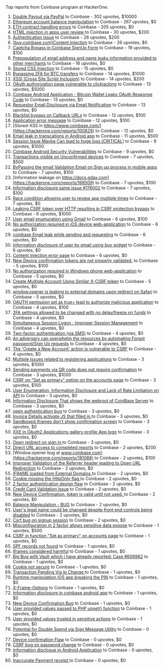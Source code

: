 Top reports from Coinbase program at HackerOne:

1. [Double Payout via PayPal](https://hackerone.com/reports/307239) to Coinbase - 302 upvotes, $10000
2. [Ethereum account balance manipulation](https://hackerone.com/reports/300748) to Coinbase - 267 upvotes, $0
3. [ETH contract handling errors](https://hackerone.com/reports/328526) to Coinbase - 205 upvotes, $0
4. [HTML injection in apps user review ](https://hackerone.com/reports/104543) to Coinbase - 30 upvotes, $200
5. [Authentication Issue](https://hackerone.com/reports/176979) to Coinbase - 26 upvotes, $200
6. [[buy.coinbase.com]Content Injection](https://hackerone.com/reports/218680) to Coinbase - 26 upvotes, $0
7. [Captcha Bypass in Coinbase SignUp Form](https://hackerone.com/reports/246801) to Coinbase - 19 upvotes, $100
8. [Prepopulation of email address and name leaks information provided to other merchants](https://hackerone.com/reports/316290) to Coinbase - 16 upvotes, $0
9. [Stored CSS Injection](https://hackerone.com/reports/315865) to Coinbase - 15 upvotes, $0
10. [Bypassing 2FA for BTC transfers](https://hackerone.com/reports/10554) to Coinbase - 14 upvotes, $1000
11. [XSSI (Cross Site Script Inclusion)](https://hackerone.com/reports/118631) to Coinbase - 14 upvotes, $200
12. [OAuth authorization page vulnerable to clickjacking](https://hackerone.com/reports/65825) to Coinbase - 13 upvotes, $5000
13. [Coinbase Android Application - Bitcoin Wallet Leaks OAuth Response Code](https://hackerone.com/reports/5314) to Coinbase - 13 upvotes, $0
14. [Requestor Email Disclosure via Email Notification](https://hackerone.com/reports/202361) to Coinbase - 13 upvotes, $0
15. [Blacklist bypass on Callback URLs](https://hackerone.com/reports/53004) to Coinbase - 12 upvotes, $100
16. [Application error message](https://hackerone.com/reports/147577) to Coinbase - 12 upvotes, $100
17. [Stored-XSS in https://www.coinbase.com/](https://hackerone.com/reports/100829) to Coinbase - 12 upvotes, $0
18. [Email leak in transcations in Android app](https://hackerone.com/reports/126376) to Coinbase - 11 upvotes, $500
19. [Session Issue Maybe Can lead to huge loss [CRITICAL]](https://hackerone.com/reports/112496) to Coinbase - 9 upvotes, $1000
20. [Coinbase Android Security Vulnerabilities](https://hackerone.com/reports/5786) to Coinbase - 9 upvotes, $0
21. [Transactions visible on Unconfirmed devices](https://hackerone.com/reports/100186) to Coinbase - 7 upvotes, $500
22. [ByPassing the email Validation Email on Sign up process in mobile apps](https://hackerone.com/reports/57764) to Coinbase - 7 upvotes, $100
23. [Information leakage on https://docs.gdax.com](https://hackerone.com/reports/168509) to Coinbase - 7 upvotes, $100
24. [Information disclosure same issue #176002](https://hackerone.com/reports/248599) to Coinbase - 7 upvotes, $100
25. [Race condition allowing user to review app multiple times](https://hackerone.com/reports/106360) to Coinbase - 7 upvotes, $0
26. [Leaking CSRF token over HTTP resulting in CSRF protection bypass](https://hackerone.com/reports/15412) to Coinbase - 6 upvotes, $1000
27. [User email enumuration using Gmail](https://hackerone.com/reports/90308) to Coinbase - 6 upvotes, $100
28. [No authorization required in iOS device web-application](https://hackerone.com/reports/148538) to Coinbase - 6 upvotes, $0
29. [coinbase Email leak while sending and requesting](https://hackerone.com/reports/168289) to Coinbase - 6 upvotes, $0
30. [Information disclosure of user by email using buy widget](https://hackerone.com/reports/176002) to Coinbase - 6 upvotes, $0
31. [Content Injection error page](https://hackerone.com/reports/148952) to Coinbase - 6 upvotes, $0
32. [New Device confirmation tokens are not properly validated.](https://hackerone.com/reports/30238) to Coinbase - 5 upvotes, $100
33. [No authorization required in Windows phone web-application](https://hackerone.com/reports/148537) to Coinbase - 5 upvotes, $0
34. [Create Multiple Account Using Similar X-CSRF token](https://hackerone.com/reports/155726) to Coinbase - 5 upvotes, $0
35. [window.opener is leaking to external domains upon redirect on Safari](https://hackerone.com/reports/160498) to Coinbase - 5 upvotes, $0
36. [OAUTH pemission set as true= lead to authorize malicious application](https://hackerone.com/reports/87561) to Coinbase - 4 upvotes, $100
37. [2FA settings allowed to be changed with no delay/freeze on funds](https://hackerone.com/reports/16696) to Coinbase - 4 upvotes, $0
38. [Simultaneous Session Logon : Improper Session Management](https://hackerone.com/reports/11722) to Coinbase - 4 upvotes, $0
39. [Two-factor authentication (via SMS)](https://hackerone.com/reports/66223) to Coinbase - 4 upvotes, $0
40. [An adversary can overwhelm the resources by automating Forgot password/Sign Up requests](https://hackerone.com/reports/119605) to Coinbase - 4 upvotes, $0
41. [The 'Create a New Account' action is vulnerable to CSRF](https://hackerone.com/reports/109810) to Coinbase - 4 upvotes, $0
42. [Multiple Issues related to registering applications](https://hackerone.com/reports/5933) to Coinbase - 3 upvotes, $1000
43. [Sending payments via QR code does not require confirmation](https://hackerone.com/reports/126784) to Coinbase - 3 upvotes, $1000
44. [CSRF on "Set as primary" option on the accounts page](https://hackerone.com/reports/10563) to Coinbase - 3 upvotes, $100
45. [User Enumeration, Information Disclosure and Lack of Rate Limitation on API](https://hackerone.com/reports/5200) to Coinbase - 3 upvotes, $0
46. [Information Disclosure That shows the webroot of CoinBase Server](https://hackerone.com/reports/5073) to Coinbase - 3 upvotes, $0
47. [open authentication bug](https://hackerone.com/reports/48065) to Coinbase - 3 upvotes, $0
48. [Invoice Details activate JS that filled in ](https://hackerone.com/reports/21034) to Coinbase - 3 upvotes, $0
49. [Sandboxed iframes don't show confirmation screen](https://hackerone.com/reports/54733) to Coinbase - 3 upvotes, $0
50. [XXE in OAuth2 Applications gallery profile App logo](https://hackerone.com/reports/104620) to Coinbase - 3 upvotes, $0
51. [Open redirect on sign in ](https://hackerone.com/reports/231760) to Coinbase - 3 upvotes, $0
52. [Direct URL access to completed reports](https://hackerone.com/reports/109815) to Coinbase - 2 upvotes, $200
53. [Window.opener bug at www.coinbase.com](https://hackerone.com/reports/181088) to Coinbase - 2 upvotes, $100
54. [Improper Validation of the Referrer header leading to Open URL Redirection](https://hackerone.com/reports/5199) to Coinbase - 2 upvotes, $0
55. [IFRAME loaded from External Domains  ](https://hackerone.com/reports/5205) to Coinbase - 2 upvotes, $0
56. [ Cookie missing the HttpOnly flag  ](https://hackerone.com/reports/5204) to Coinbase - 2 upvotes, $0
57. [2 factor authentication design flaw](https://hackerone.com/reports/7369) to Coinbase - 2 upvotes, $0
58. [Credit Card Validation Issue](https://hackerone.com/reports/29234) to Coinbase - 2 upvotes, $0
59. [New Device Confirmation, token is valid until not used. ](https://hackerone.com/reports/36594) to Coinbase - 2 upvotes, $0
60. [Balance Manipulation - BUG](https://hackerone.com/reports/94925) to Coinbase - 2 upvotes, $0
61. [User's legal name could be changed despite front end controls being disabled](https://hackerone.com/reports/131192) to Coinbase - 2 upvotes, $0
62. [Csrf bug on signup session](https://hackerone.com/reports/230428) to Coinbase - 2 upvotes, $0
63. [Misconfiguration in 2 factor allows sensitive data expose](https://hackerone.com/reports/119129) to Coinbase - 1 upvotes, $500
64. [CSRF in function "Set as primary" on  accounts page](https://hackerone.com/reports/10829) to Coinbase - 1 upvotes, $0
65. [SPF records not found](https://hackerone.com/reports/92740) to Coinbase - 1 upvotes, $0
66. [iframes considered harmful](https://hackerone.com/reports/55827) to Coinbase - 1 upvotes, $0
67. [Big Bug with Vault which i have already reported: Case #606962](https://hackerone.com/reports/65084) to Coinbase - 1 upvotes, $0
68. [Cookie not secure](https://hackerone.com/reports/140742) to Coinbase - 1 upvotes, $0
69. [Transaction Pending Via  Ip Change ](https://hackerone.com/reports/143541) to Coinbase - 1 upvotes, $0
70. [Runtime manipulation iOS app breaking the PIN](https://hackerone.com/reports/80512) to Coinbase - 1 upvotes, $0
71. [X-Frame-Options](https://hackerone.com/reports/237071) to Coinbase - 1 upvotes, $0
72. [ Information disclosure in coinbase android app](https://hackerone.com/reports/192197) to Coinbase - 1 upvotes, $0
73. [New Device Confirmation Bug](https://hackerone.com/reports/266288) to Coinbase - 1 upvotes, $0
74. [User provided values passed to PHP unset() function](https://hackerone.com/reports/292500) to Coinbase - 1 upvotes, $0
75. [User provided values trusted in sensitive actions](https://hackerone.com/reports/327867) to Coinbase - 1 upvotes, $0
76. [Potential for Double Spend via Sign Message Utility](https://hackerone.com/reports/106315) to Coinbase - 0 upvotes, $0
77. [Device confirmation Flaw](https://hackerone.com/reports/254869) to Coinbase - 0 upvotes, $0
78. [CSRF bug on password change](https://hackerone.com/reports/230436) to Coinbase - 0 upvotes, $0
79. [Information disclosue in Android Application](https://hackerone.com/reports/201855) to Coinbase - 0 upvotes, $0
80. [Inaccurate Payment receipt ](https://hackerone.com/reports/121417) to Coinbase - 0 upvotes, $0
